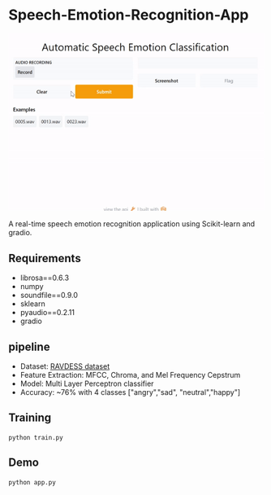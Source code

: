 # Speech-Emotion-Recognition-App

<p align="center"> 
    <img width="700" src="img.gif" alt="Convolution">
</p>

A real-time speech emotion recognition application using Scikit-learn and gradio.

## Requirements
- librosa==0.6.3 
- numpy 
- soundfile==0.9.0 
- sklearn 
- pyaudio==0.2.11 
- gradio

## pipeline
- Dataset: [RAVDESS dataset](https://www.kaggle.com/uwrfkaggler/ravdess-emotional-song-audio)
- Feature Extraction: MFCC, Chroma, and Mel Frequency Cepstrum
- Model: Multi Layer Perceptron classifier
- Accuracy: ~76% with 4 classes ["angry","sad", "neutral","happy"]

## Training
```
python train.py
```

## Demo
```
python app.py
```
